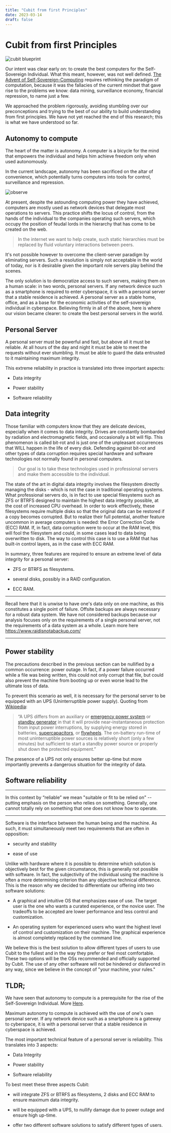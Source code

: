 ```yaml
---
title: "Cubit from first Principles"
date: 2023-03-14
draft: false
---
```


# Cubit from first Principles

![cubit blueprint](https://miro.medium.com/v2/resize:fit:828/format:webp/1*DggO67fLYW-iRgQ6aTaIWA.jpeg)

Our intent was clear early on: to create the best computers for the Self-Sovereign Individual. What this meant, however, was not well defined. [The Advent of Self-Sovereign-Computing](https://medium.com/@pippellia/the-advent-of-self-sovereign-computing-a797b463b55e) requires rethinking the paradigm of computation, because it was the fallacies of the current mindset that gave rise to the problems we know: data mining, surveillance economy, financial repression, to name just a few.

We approached the problem rigorously, avoiding stumbling over our preconceptions and trying to the best of our ability to build understanding from first principles. We have not yet reached the end of this research; this is what we have understood so far.

## Autonomy to compute

The heart of the matter is autonomy. A computer is a bicycle for the mind that empowers the individual and helps him achieve freedom only when used autonomously.

In the current landscape, autonomy has been sacrificed on the altar of convenience, which potentially turns computers into tools for control, surveillance and repression.

![observe](https://lh3.googleusercontent.com/Ts9MvRS6bofoDxEADR9ZQJpdHA66rsXC5KbK0FaLsmz2iJwFHrYZliivdHZt7BGCI91j-R4M6JD7nX0NoFYpoFtnhYt2T2GuOMw7bx-JPnhhWNVQofnaCyEwrqizdJZbsuU9lsM79agiKc2UoBb9htY)

At present, despite the astounding computing power they have achieved, computers are mostly used as network devices that delegate most operations to servers. This practice shifts the locus of control, from the hands of the individual to the companies operating such servers, which occupy the position of feudal lords in the hierarchy that has come to be created on the web.

> In the internet we want to help create, such static hierarchies must be  replaced by fluid voluntary interactions between peers.

It's not possible however to overcome the client-server paradigm by eliminating servers. Such a resolution is simply not acceptable in the world of today, nor is it desirable given the important role servers play behind the scenes.

The only solution is to democratize access to such servers, making them on a human scale: in two words, personal servers.
If any network device such as a smartphone is required to enter cyberspace, it is with a personal server that a stable residence is achieved. A personal server as a stable home, office, and as a base for the economic activities of the self-sovereign individual in cyberspace.
Believing firmly in all of the above, here is where our vision became clearer: to create the best personal servers in the world.

## Personal Server

A personal server must be powerful and fast, but above all it must be reliable. At all hours of the day and night it must be able to meet the requests without ever stumbling. It must be able to guard the data entrusted to it maintaining maximum integrity.

This extreme reliability in practice is translated into three important aspects:

- Data integrity

- Power stability

- Software reliability

## Data integrity

Those familiar with computers know that they are delicate devices, especially when it comes to data integrity. Drives are constantly bombarded by radiation and electromagnetic fields, and occasionally a bit will flip. This phenomenon is called bit-rot and is just one of the unpleasant occurrences that WILL happen in the life of every disk. Defending against bit-rot and other types of data corruption requires special hardware and software technologies not normally found in personal computers.

> Our goal is to take these technologies used in professional servers and make them accessible to the individual.

The state of the art in digital data integrity involves the filesystem directly managing the disks - which is not the case in traditional operating systems. What professional servers do, is in fact to use special filesystems such as ZFS or BTRFS designed to maintain the highest data integrity possible, at the cost of increased CPU overhead.
In order to work effectively, these filesystems require multiple disks so that the original data can be restored if a copy becomes corrupted. But to realize their full potential, another feature uncommon in average computers is needed: the Error Correction Code (ECC) RAM. If, in fact, data corruption were to occur at the RAM level, this will fool the filesystem and could, in some cases lead to data being overwritten to disk. The way to control this case is to use a RAM that has built-in control layers, as in the case with ECC RAM.

In summary, three features are required to ensure an extreme level of data integrity for a personal server:

- ZFS or BTRFS as filesystems.

- several disks, possibly in a RAID configuration.

- ECC RAM.

---

Recall here that it is unwise to have one's data only on one machine, as this constitutes a single point of failure. Offsite backups are always necessary for a robust data system. We have not considered backups because our analysis focuses only on the requirements of a single personal server, not the requirements of a data system as a whole. Learn more here https://www.raidisnotabackup.com/

----

## Power stability

The precautions described in the previous section can be nullified by a common occurrence: power outage.
In fact, if a power failure occurred while a file was being written, this could not only corrupt that file, but could also prevent the machine from booting up or even worse lead to the ultimate loss of data.

To prevent this scenario as well, it is necessary for the personal server to be equipped with an UPS (Uninterruptible power supply). Quoting from [Wikipedia](https://en.wikipedia.org/wiki/Uninterruptible_power_supply):

> “A UPS differs from an auxiliary or [emergency power system](https://en.wikipedia.org/wiki/Emergency_power_system) or [standby generator](https://en.wikipedia.org/wiki/Standby_generator) in that it will provide near-instantaneous protection from input power interruptions, by supplying energy stored in batteries, [supercapacitors](https://en.wikipedia.org/wiki/Supercapacitor), or [flywheels](https://en.wikipedia.org/wiki/Flywheel). The on-battery run-time of most uninterruptible power sources is relatively short (only a few minutes) but sufficient to start a standby power source or properly shut down the protected equipment.”

The presence of a UPS not only ensures better up-time but more importantly prevents a dangerous situation for the integrity of data.

## Software reliability

---

In this context by “reliable” we mean "suitable or fit to be relied on" -- putting emphasis on the person who relies on something. Generally, one cannot totally rely on something that one does not know how to operate.

---

Software is the interface between the human being and the machine. As such, it must simultaneously meet two requirements that are often in opposition:

- security and stability

- ease of use

Unlike with hardware where it is possible to determine which solution is objectively best for the given circumstance, this is generally not possible with software. In fact, the subjectivity of the individual using the machine is often a more determining criterion than any objective technical difference.
This is the reason why we decided to differentiate our offering into two software solutions:

- A graphical and intuitive OS that emphasizes ease of use. The target user is the one who wants a curated experience, or the novice user. The tradeoffs to be accepted are lower performance and less control and customization.

- An operating system for experienced users who want the highest level of control and customization on their machine. The graphical experience is almost completely replaced by the command line.

We believe this is the best solution to allow different types of users to use Cubit to the fullest and in the way they prefer or feel most comfortable. These two options will be the OSs recommended and officially supported by Cubit. The use of any other software will not be hindered or disfavored in any way, since we believe in the concept of "your machine, your rules."

## TLDR;

We have seen that autonomy to compute is a prerequisite for the rise of the Self-Sovereign Individual. More [Here](https://medium.com/@pippellia/the-advent-of-self-sovereign-computing-a797b463b55e).

Maximum autonomy to compute is achieved with the use of one's own personal server. If any network device such as a smartphone is a gateway to cyberspace, it is with a personal server that a stable residence in cyberspace is achieved.

The most important technical feature of a personal server is reliability. This translates into 3 aspects:

- Data Integrity

- Power stability

- Software reliability

To best meet these three aspects Cubit:

- will integrate ZFS or BTRFS as filesystems, 2 disks and ECC RAM to ensure maximum data integrity.

- will be equipped with a UPS, to nullify damage due to power outage and ensure high up-time.

- offer two different software solutions to satisfy different types of users.
